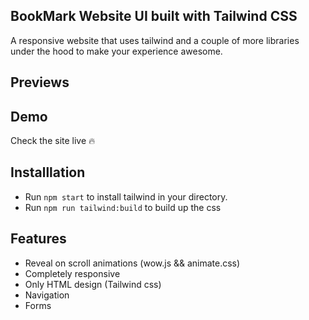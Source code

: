 ## BookMark Website UI built with Tailwind CSS

A responsive website that uses tailwind and a couple of more libraries under the hood to make your experience awesome.

## Previews



## Demo

Check the site live :fire: 

## Installlation

- Run `npm start` to install tailwind in your directory.
- Run `npm run tailwind:build` to build up the css

## Features

- Reveal on scroll animations (wow.js && animate.css)
- Completely responsive
- Only HTML design (Tailwind css)
- Navigation
- Forms